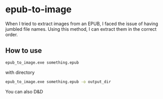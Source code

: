 # epub-to-image

When I tried to extract images from an EPUB, I faced the issue of having jumbled file names. Using this method, I can extract them in the correct order.

## How to use

```bash
epub_to_image.exe something.epub
```

with directory 

```bash
epub_to_image.exe something.epub -o output_dir
```

You can also D&D
